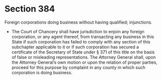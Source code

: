 # Section 384

Foreign corporations doing business without having qualified; injunctions.

- The Court of Chancery shall have jurisdiction to enjoin any foreign corporation, or any agent thereof, from transacting any business in this State if such corporation has failed to comply with any section of this subchapter applicable to it or if such corporation has secured a certificate of the Secretary of State under § 371 of this title on the basis of false or misleading representations. The Attorney General shall, upon the Attorney General’s own motion or upon the relation of proper parties, proceed for this purpose by complaint in any county in which such corporation is doing business.